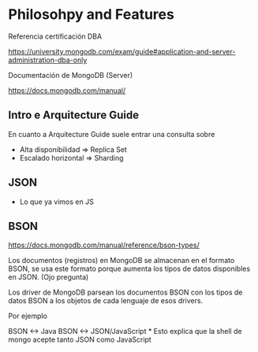 # Philosohpy and Features

Referencia certificación DBA

https://university.mongodb.com/exam/guide#application-and-server-administration-dba-only

Documentación de MongoDB (Server)

https://docs.mongodb.com/manual/

## Intro e Arquitecture Guide

En cuanto a Arquitecture Guide suele entrar una consulta sobre

- Alta disponibilidad => Replica Set
- Escalado horizontal => Sharding

## JSON

- Lo que ya vimos en JS

## BSON

https://docs.mongodb.com/manual/reference/bson-types/

Los documentos (registros) en MongoDB se almacenan en el formato BSON, se usa este formato
porque aumenta los tipos de datos disponibles en JSON. (Ojo pregunta)

Los driver de MongoDB parsean los documentos BSON con los tipos de datos BSON a los objetos de cada
lenguaje de esos drivers.

Por ejemplo

BSON <-> Java
BSON <-> JSON/JavaScript * Esto explica que la shell de mongo acepte tanto JSON como JavaScript


